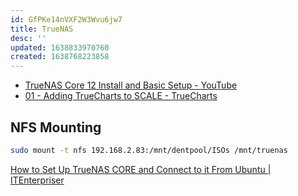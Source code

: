 ```yaml
---
id: GfPKe14nVXF2W3Wvu6jw7
title: TrueNAS
desc: ''
updated: 1638833970760
created: 1638768223858
---
```


* [TrueNAS Core 12 Install and Basic Setup - YouTube](https://www.youtube.com/watch?v=WjLaK8yQAag)
* [01 - Adding TrueCharts to SCALE - TrueCharts](https://truecharts.org/manual/Quick-Start%20Guides/01-Adding-TrueCharts/#notes)

## NFS Mounting

``` bash
sudo mount -t nfs 192.168.2.83:/mnt/dentpool/ISOs /mnt/truenas
```

[How to Set Up TrueNAS CORE and Connect to it From Ubuntu | ITEnterpriser](https://itenterpriser.com/how-to/how-to-setup-truenas-core-and-connect-to-it-from-ubuntu/)

